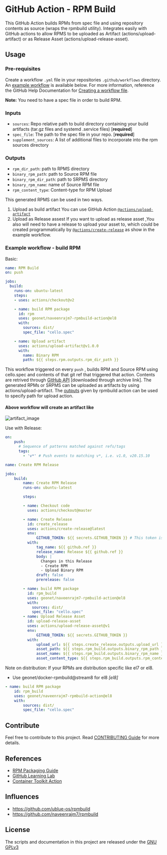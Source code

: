 # GitHub Action - RPM Build

This GitHub Action builds RPMs from spec file and using repository contents as source (wraps the rpmbuild utility).
Integrates easily with GitHub actions to allow RPMS to be uploaded as Artifact (actions/upload-artifact) or as Release Asset (actions/upload-release-asset).

## Usage

### Pre-requisites

Create a workflow `.yml` file in your repositories `.github/workflows` directory. An [example workflow](#example-workflow---build-rpm) is available below. For more information, reference the GitHub Help Documentation for [Creating a workflow file](https://help.github.com/en/articles/configuring-a-workflow#creating-a-workflow-file).

**Note:** You need to have a spec file in order to build RPM.

### Inputs

- `sources`: Repo relative path to build directory containing your build artifacts (tar.gz files and systemd .service files) [**required**]
- `spec_file`: The path to the spec file in your repo. [**required**]
- `supplement_sources`: A list of additional files to incorporate into the rpm sources directory

### Outputs

- `rpm_dir_path`: path to RPMS directory
- `binary_rpm_path`: path to Source RPM file
- `binary_rpm_dir_path`: path to  SRPMS directory
- `binary_rpm_name`: name of Source RPM file
- `rpm_content_type`: Content-type for RPM Upload

This generated RPMS can be used in two ways.

1. Upload as build artifact
    You can use GitHub Action [`@actions/upload-artifact`](https://www.github.com/actions/upload-artifact)
2. Upload as Release assest
    If you want to upload as release asset ,You also will need to have a release to upload your asset to, which could be created programmatically by [`@actions/create-release`](https://www.github.com/actions/create-release) as show in the example workflow.

### Example workflow - build RPM

Basic:

```yaml
name: RPM Build
on: push

jobs:
  build:
    runs-on: ubuntu-latest
    steps:
    - uses: actions/checkout@v2

    - name: build RPM package
      id: rpm
      uses: geonet/naveenrajm7-rpmbuild-action@el8
      with:
        sources: dist/
        spec_file: "cello.spec"

    - name: Upload artifact
      uses: actions/upload-artifact@v1.0.0
      with:
        name: Binary RPM
        path: ${{ steps.rpm.outputs.rpm_dir_path }}
```

This workflow triggered on every `push` , builds RPM and Source RPM using cello.spec and contents of that git ref that triggered that action. Contents are retrived through [GitHub API](https://developer.github.com/v3/repos/contents/#get-archive-link) [downloaded through archive link].
The generated RPMs or SRPMS can be uploaded as artifacts by using actions/upload-artifact. The [outputs](#outputs) given by rpmbuild action can be used to specify path for upload action.

#### Above workflow will create an artifact like

![artifact_image](assets/upload_artifacts.png)

Use with Release:

```yaml
on:
    push:
      # Sequence of patterns matched against refs/tags
      tags:
        - 'v*' # Push events to matching v*, i.e. v1.0, v20.15.10

name: Create RPM Release

jobs:
    build:
        name: Create RPM Release
        runs-on: ubuntu-latest

        steps:

        - name: Checkout code
          uses: actions/checkout@master

        - name: Create Release
          id: create_release
          uses: actions/create-release@latest
          env:
              GITHUB_TOKEN: ${{ secrets.GITHUB_TOKEN }} # This token is provided by Actions, you do not need to create your own token
          with:
              tag_name: ${{ github.ref }}
              release_name: Release ${{ github.ref }}
              body: |
                Changes in this Release
                - Create RPM
                - Upload Binary RPM
              draft: false
              prerelease: false

        - name: build RPM package
          id: rpm_build
          uses: geonet/naveenrajm7-rpmbuild-action@el8
          with:
            sources: dist/
            spec_file: "cello.spec"
        - name: Upload Release Asset
          id: upload-release-asset
          uses: actions/upload-release-asset@v1
          env:
              GITHUB_TOKEN: ${{ secrets.GITHUB_TOKEN }}
          with:
              upload_url: ${{ steps.create_release.outputs.upload_url }} # This pulls from the CREATE RELEASE step above, referencing it's ID to get its outputs object, which include a `upload_url`. See this blog post for more info: https://jasonet.co/posts/new-features-of-github-actions/#passing-data-to-future-steps
              asset_path: ${{ steps.rpm_build.outputs.binary_rpm_path }}
              asset_name: ${{ steps.rpm_build.outputs.binary_rpm_name }}
              asset_content_type: ${{ steps.rpm_build.outputs.rpm_content_type }}
```

Note on distribution:
If your RPMs are distribution specific like el7 or el8.

- Use geonet/docker-rpmbuild@stream8 for el8 *[el8]*

```yaml
- name: build RPM package
    id: rpm_build
    uses: geonet/naveenrajm7-rpmbuild-action@el8
    with:
        sources: dist/
        spec_file: "cello.spec"
```

## Contribute

Feel free to contribute to this project. Read [CONTRIBUTING Guide](CONTRIBUTING.md) for more details.

## References

- [RPM Packaging Guide](https://rpm-packaging-guide.github.io/)
- [GitHub Learning Lab](https://lab.github.com/)
- [Container Toolkit Action](https://github.com/actions/container-toolkit-action)

## Influences

- <https://github.com/ublue-os/rpmbuild>
- <https://github.com/naveenrajm7/rpmbuild>

## License

The scripts and documentation in this project are released under the [GNU GPLv3](LICENSE)
